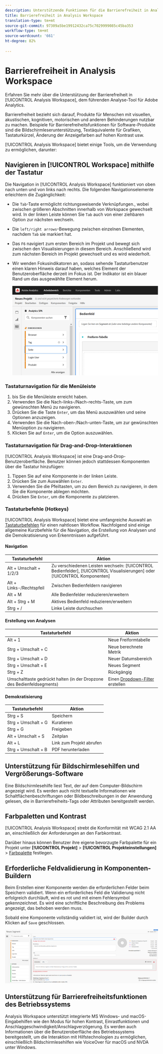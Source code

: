 ```yaml
---
description: Unterstützende Funktionen für die Barrierefreiheit in Analysis Workspace
title: Barrierefreiheit in Analysis Workspace
translation-type: tm+mt
source-git-commit: 97309a5be19912432ca75c7029999085c45ba353
workflow-type: tm+mt
source-wordcount: '661'
ht-degree: 82%

---
```



# Barrierefreiheit in Analysis Workspace

Erfahren Sie mehr über die Unterstützung der Barrierefreiheit in [!UICONTROL Analysis Workspace], dem führenden Analyse-Tool für Adobe Analytics.

Barrierefreiheit bezieht sich darauf, Produkte für Menschen mit visuellen, akustischen, kognitiven, motorischen und anderen Behinderungen nutzbar zu machen. Beispiele für Barrierefreiheitsfunktionen für Software-Produkte sind die Bildschirmleserunterstützung, Textäquivalente für Grafiken, Tastaturkürzel, Änderung der Anzeigefarben auf hohen Kontrast usw.

[!UICONTROL Analysis Workspace] bietet einige Tools, um die Verwendung zu ermöglichen, darunter:

## Navigieren in [!UICONTROL Workspace] mithilfe der Tastatur

Die Navigation in [!UICONTROL Analysis Workspace] funktioniert von oben nach unten und von links nach rechts. Die folgenden Navigationselemente erleichtern die Zugänglichkeit:

* Die `Tab`-Taste ermöglicht richtungsweisende Verknüpfungen., wobei zwischen größeren Abschnitten innerhalb von Workspace gewechselt wird. In der linken Leiste können Sie `Tab` auch von einer ziehbaren Option zur nächsten wechseln.
* Die `left/right arrows`-Bewegung zwischen einzelnen Elementen, nachdem `Tab` sie markiert hat.
* Das `F6` navigiert zum ersten Bereich im Projekt und bewegt sich zwischen den Visualisierungen in diesem Bereich. Anschließend wird zum nächsten Bereich im Projekt gewechselt und es wird wiederholt.
* Wir wenden Fokusindikatoren an, sodass sehende Tastaturbenutzer einen klaren Hinweis darauf haben, welches Element der Benutzeroberfläche derzeit im Fokus ist. Der Indikator ist ein blauer Rand um das ausgewählte Element herum.

   ![Fokusindikator](assets/focus-indicator.png)

### Tastaturnavigation für die Menüleiste

1. bis Sie die Menüleiste erreicht haben.
1. Verwenden Sie die Nach-links-/Nach-rechts-Taste, um zum gewünschten Menü zu navigieren.
1. Drücken Sie die Taste `Enter`, um das Menü auszuwählen und seine Optionen anzuzeigen.
1. Verwenden Sie die Nach-oben-/Nach-unten-Taste, um zur gewünschten Menüoption zu navigieren.
1. Klicken Sie auf `Enter`, um die Option auszuwählen.

### Tastaturnavigation für Drag-and-Drop-Interaktionen

[!UICONTROL Analysis Workspace] ist eine Drag-and-Drop-Benutzeroberfläche. Benutzer können jedoch stattdessen Komponenten über die Tastatur hinzufügen:

1. Tippen Sie auf eine Komponente in der linken Leiste.
1. Drücken Sie zum Auswählen `Enter`.
1. Verwenden Sie die Pfeiltasten, um zu dem Bereich zu navigieren, in dem Sie die Komponente ablegen möchten.
1. Drücken Sie `Enter`, um die Komponente zu platzieren.

### Tastaturbefehle (Hotkeys)

[!UICONTROL Analysis Workspace] bietet eine umfangreiche Auswahl an [Tastaturbefehlen](https://experienceleague.adobe.com/docs/analytics/analyze/analysis-workspace/build-workspace-project/fa-shortcut-keys.html?lang=de-DE) für einen nahtlosen Workflow. Nachfolgend sind einige allgemeine Kurzbefehle für die Navigation, die Erstellung von Analysen und die Demokratisierung von Erkenntnissen aufgeführt.

#### Navigation

| Tastaturbefehl | Aktion |
|---|---|
| Alt + Umschalt + 1/2/3 | Zu verschiedenen Leisten wechseln: [!UICONTROL Bedienfelder], [!UICONTROL Visualisierungen] oder [!UICONTROL Komponenten] |
| Alt + Links-/Rechtspfeil | Zwischen Bedienfeldern navigieren |
| Alt + M | Alle Bedienfelder reduzieren/erweitern |
| Alt + Strg + M | Aktives Bedienfeld reduzieren/erweitern |
| Strg + / | Linke Leiste durchsuchen |

#### Erstellung von Analysen

| Tastaturbefehl | Aktion |
|---|---|
| Alt + 1 | Neue Freiformtabelle |
| Strg + Umschalt + C | Neue berechnete Metrik |
| Strg + Umschalt + D | Neuer Datumsbereich |
| Strg + Umschalt + E | Neues Segment |
| Strg + Z | Rückgängig |
| Umschalttaste gedrückt halten (in der Dropzone des Bedienfeldsegments) | Einen [Dropdown-Filter](https://experienceleague.adobe.com/docs/analytics-learn/tutorials/analysis-workspace/using-panels/using-drop-down-filters.html?lang=de-DE) erstellen |

#### Demokratisierung

| Tastaturbefehl | Aktion |
|---|---|
| Strg + S | Speichern |
| Strg + Umschalt + G | Kuratieren |
| Strg + G | Freigeben |
| Alt + Umschalt + S | Zeitplan |
| Alt + L | Link zum Projekt abrufen |
| Strg + Umschalt + B | PDF herunterladen |

## Unterstützung für Bildschirmlesehilfen und Vergrößerungs-Software

Eine Bildschirmlesehilfe liest Text, der auf dem Computer-Bildschirm angezeigt wird. Es werden auch nicht textuelle Informationen wie Schaltflächenbeschriftungen oder Bildbeschreibungen in der Anwendung gelesen, die in Barrierefreiheits-Tags oder Attributen bereitgestellt werden.

## Farbpaletten und Kontrast

[!UICONTROL Analysis Workspace] strebt die Konformität mit WCAG 2.1 AA an, einschließlich der Anforderungen an den Farbkontrast.

Darüber hinaus können Benutzer ihre eigene bevorzugte Farbpalette für ein Projekt unter **[!UICONTROL Projekt]** > **[!UICONTROL Projekteinstellungen]** > [Farbpalette](https://experienceleague.adobe.com/docs/analytics/analyze/analysis-workspace/build-workspace-project/color-palettes.html?lang=de-DE) festlegen.

## Erforderliche Feldvalidierung in Komponenten-Buildern

Beim Erstellen einer Komponente werden die erforderlichen Felder beim Speichern validiert. Wenn ein erforderliches Feld die Validierung nicht erfolgreich durchläuft, wird es rot und mit einem Fehlersymbol gekennzeichnet. Es wird eine schriftliche Beschreibung des Problems angezeigt, das behoben werden muss.

Sobald eine Komponente vollständig validiert ist, wird der Builder durch Klicken auf `Save` geschlossen.

![Fehlervalidierung](assets/error-validation.png)

## Unterstützung für Barrierefreiheitsfunktionen des Betriebssystems

Analysis Workspace unterstützt integrierte MS Windows- und macOS-Eingabehilfen wie den Modus für hohen Kontrast, Einrastfunktionen und Anschlaggeschwindigkeit/Anschlagverzögerung. Es werden auch Informationen über die Benutzeroberfläche des Betriebssystems bereitgestellt, um die Interaktion mit Hilfstechnologien zu ermöglichen, einschließlich Bildschirmlesehilfen wie VoiceOver für macOS und NVDA unter Windows.
